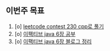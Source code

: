 ## 이번주 목표
1. [o] [leetcode contest 230 cpp로 풀기](https://github.com/jh20s/stupid-week-2021/tree/jh20s/2021/03/07/jh20s/contest%23230)
2. [o] [이팩티브 java 6장 공부](https://blog.naver.com/jh20s/222267858538)
3. [o] [이팩티브 java 6장 블로그 정리](https://blog.naver.com/jh20s/222267858538)


